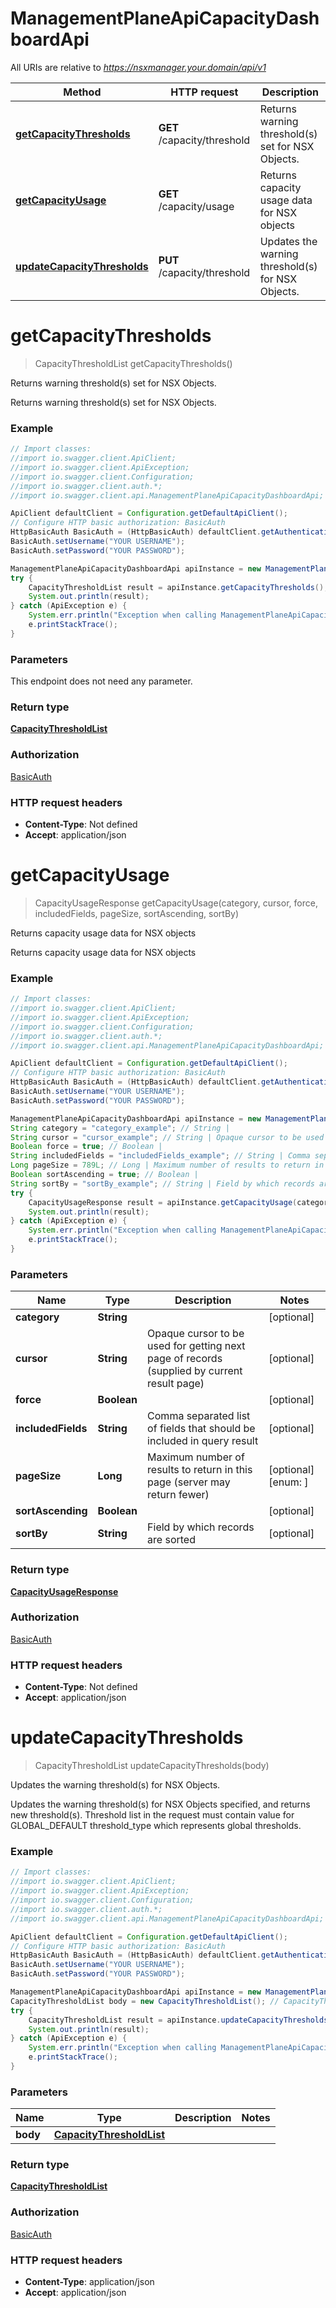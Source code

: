 # ManagementPlaneApiCapacityDashboardApi

All URIs are relative to *https://nsxmanager.your.domain/api/v1*

Method | HTTP request | Description
------------- | ------------- | -------------
[**getCapacityThresholds**](ManagementPlaneApiCapacityDashboardApi.md#getCapacityThresholds) | **GET** /capacity/threshold | Returns warning threshold(s) set for NSX Objects.
[**getCapacityUsage**](ManagementPlaneApiCapacityDashboardApi.md#getCapacityUsage) | **GET** /capacity/usage | Returns capacity usage data for NSX objects
[**updateCapacityThresholds**](ManagementPlaneApiCapacityDashboardApi.md#updateCapacityThresholds) | **PUT** /capacity/threshold | Updates the warning threshold(s) for NSX Objects.

<a name="getCapacityThresholds"></a>
# **getCapacityThresholds**
> CapacityThresholdList getCapacityThresholds()

Returns warning threshold(s) set for NSX Objects.

Returns warning threshold(s) set for NSX Objects.

### Example
```java
// Import classes:
//import io.swagger.client.ApiClient;
//import io.swagger.client.ApiException;
//import io.swagger.client.Configuration;
//import io.swagger.client.auth.*;
//import io.swagger.client.api.ManagementPlaneApiCapacityDashboardApi;

ApiClient defaultClient = Configuration.getDefaultApiClient();
// Configure HTTP basic authorization: BasicAuth
HttpBasicAuth BasicAuth = (HttpBasicAuth) defaultClient.getAuthentication("BasicAuth");
BasicAuth.setUsername("YOUR USERNAME");
BasicAuth.setPassword("YOUR PASSWORD");

ManagementPlaneApiCapacityDashboardApi apiInstance = new ManagementPlaneApiCapacityDashboardApi();
try {
    CapacityThresholdList result = apiInstance.getCapacityThresholds();
    System.out.println(result);
} catch (ApiException e) {
    System.err.println("Exception when calling ManagementPlaneApiCapacityDashboardApi#getCapacityThresholds");
    e.printStackTrace();
}
```

### Parameters
This endpoint does not need any parameter.

### Return type

[**CapacityThresholdList**](CapacityThresholdList.md)

### Authorization

[BasicAuth](../README.md#BasicAuth)

### HTTP request headers

 - **Content-Type**: Not defined
 - **Accept**: application/json

<a name="getCapacityUsage"></a>
# **getCapacityUsage**
> CapacityUsageResponse getCapacityUsage(category, cursor, force, includedFields, pageSize, sortAscending, sortBy)

Returns capacity usage data for NSX objects

Returns capacity usage data for NSX objects

### Example
```java
// Import classes:
//import io.swagger.client.ApiClient;
//import io.swagger.client.ApiException;
//import io.swagger.client.Configuration;
//import io.swagger.client.auth.*;
//import io.swagger.client.api.ManagementPlaneApiCapacityDashboardApi;

ApiClient defaultClient = Configuration.getDefaultApiClient();
// Configure HTTP basic authorization: BasicAuth
HttpBasicAuth BasicAuth = (HttpBasicAuth) defaultClient.getAuthentication("BasicAuth");
BasicAuth.setUsername("YOUR USERNAME");
BasicAuth.setPassword("YOUR PASSWORD");

ManagementPlaneApiCapacityDashboardApi apiInstance = new ManagementPlaneApiCapacityDashboardApi();
String category = "category_example"; // String | 
String cursor = "cursor_example"; // String | Opaque cursor to be used for getting next page of records (supplied by current result page)
Boolean force = true; // Boolean | 
String includedFields = "includedFields_example"; // String | Comma separated list of fields that should be included in query result
Long pageSize = 789L; // Long | Maximum number of results to return in this page (server may return fewer)
Boolean sortAscending = true; // Boolean | 
String sortBy = "sortBy_example"; // String | Field by which records are sorted
try {
    CapacityUsageResponse result = apiInstance.getCapacityUsage(category, cursor, force, includedFields, pageSize, sortAscending, sortBy);
    System.out.println(result);
} catch (ApiException e) {
    System.err.println("Exception when calling ManagementPlaneApiCapacityDashboardApi#getCapacityUsage");
    e.printStackTrace();
}
```

### Parameters

Name | Type | Description  | Notes
------------- | ------------- | ------------- | -------------
 **category** | **String**|  | [optional]
 **cursor** | **String**| Opaque cursor to be used for getting next page of records (supplied by current result page) | [optional]
 **force** | **Boolean**|  | [optional]
 **includedFields** | **String**| Comma separated list of fields that should be included in query result | [optional]
 **pageSize** | **Long**| Maximum number of results to return in this page (server may return fewer) | [optional] [enum: ]
 **sortAscending** | **Boolean**|  | [optional]
 **sortBy** | **String**| Field by which records are sorted | [optional]

### Return type

[**CapacityUsageResponse**](CapacityUsageResponse.md)

### Authorization

[BasicAuth](../README.md#BasicAuth)

### HTTP request headers

 - **Content-Type**: Not defined
 - **Accept**: application/json

<a name="updateCapacityThresholds"></a>
# **updateCapacityThresholds**
> CapacityThresholdList updateCapacityThresholds(body)

Updates the warning threshold(s) for NSX Objects.

Updates the warning threshold(s) for NSX Objects specified, and returns new threshold(s). Threshold list in the request must contain value for GLOBAL_DEFAULT threshold_type which represents global thresholds. 

### Example
```java
// Import classes:
//import io.swagger.client.ApiClient;
//import io.swagger.client.ApiException;
//import io.swagger.client.Configuration;
//import io.swagger.client.auth.*;
//import io.swagger.client.api.ManagementPlaneApiCapacityDashboardApi;

ApiClient defaultClient = Configuration.getDefaultApiClient();
// Configure HTTP basic authorization: BasicAuth
HttpBasicAuth BasicAuth = (HttpBasicAuth) defaultClient.getAuthentication("BasicAuth");
BasicAuth.setUsername("YOUR USERNAME");
BasicAuth.setPassword("YOUR PASSWORD");

ManagementPlaneApiCapacityDashboardApi apiInstance = new ManagementPlaneApiCapacityDashboardApi();
CapacityThresholdList body = new CapacityThresholdList(); // CapacityThresholdList | 
try {
    CapacityThresholdList result = apiInstance.updateCapacityThresholds(body);
    System.out.println(result);
} catch (ApiException e) {
    System.err.println("Exception when calling ManagementPlaneApiCapacityDashboardApi#updateCapacityThresholds");
    e.printStackTrace();
}
```

### Parameters

Name | Type | Description  | Notes
------------- | ------------- | ------------- | -------------
 **body** | [**CapacityThresholdList**](CapacityThresholdList.md)|  |

### Return type

[**CapacityThresholdList**](CapacityThresholdList.md)

### Authorization

[BasicAuth](../README.md#BasicAuth)

### HTTP request headers

 - **Content-Type**: application/json
 - **Accept**: application/json

